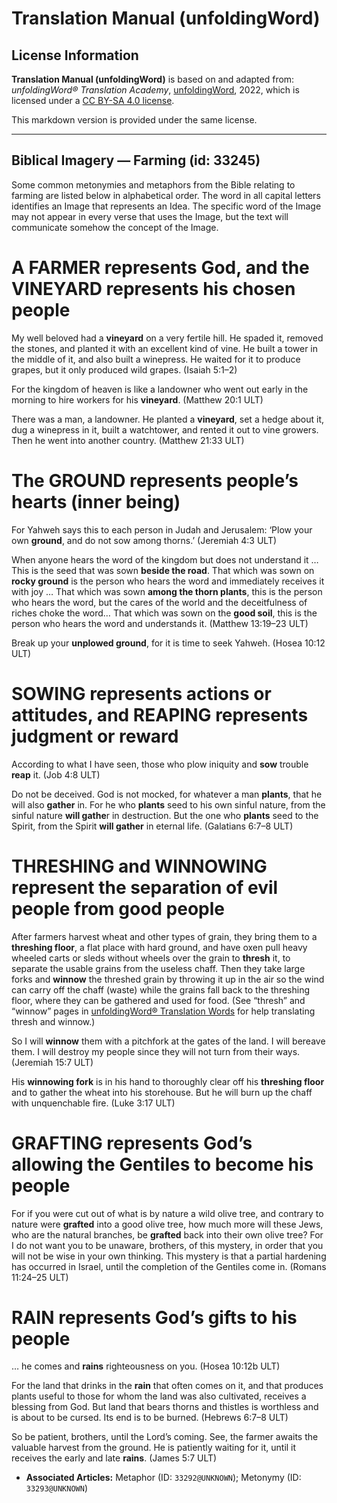 # Translation Manual (unfoldingWord)

## License Information

**Translation Manual (unfoldingWord)** is based on and adapted from: _unfoldingWord® Translation Academy_, [unfoldingWord](https://unfoldingword.org/utw), 2022, which is licensed under a [CC BY-SA 4.0 license](https://creativecommons.org/licenses/by-sa/4.0/legalcode.en).

This markdown version is provided under the same license.



--------------------------------

## Biblical Imagery — Farming (id: 33245)

Some common metonymies and metaphors from the Bible relating to farming are listed below in alphabetical order. The word in all capital letters identifies an Image that represents an Idea. The specific word of the Image may not appear in every verse that uses the Image, but the text will communicate somehow the concept of the Image.

A FARMER represents God, and the VINEYARD represents his chosen people
======================================================================

My well beloved had a **vineyard** on a very fertile hill. He spaded it, removed the stones, and planted it with an excellent kind of vine. He built a tower in the middle of it, and also built a winepress. He waited for it to produce grapes, but it only produced wild grapes. (Isaiah 5:1–2\)

For the kingdom of heaven is like a landowner who went out early in the morning to hire workers for his **vineyard**. (Matthew 20:1 ULT)

There was a man, a landowner. He planted a **vineyard**, set a hedge about it, dug a winepress in it, built a watchtower, and rented it out to vine growers. Then he went into another country. (Matthew 21:33 ULT)

The GROUND represents people’s hearts (inner being)
===================================================

For Yahweh says this to each person in Judah and Jerusalem: ‘Plow your own **ground**, and do not sow among thorns.’ (Jeremiah 4:3 ULT)

When anyone hears the word of the kingdom but does not understand it … This is the seed that was sown **beside the road**. That which was sown on **rocky ground** is the person who hears the word and immediately receives it with joy … That which was sown **among the thorn plants**, this is the person who hears the word, but the cares of the world and the deceitfulness of riches choke the word… That which was sown on the **good soil**, this is the person who hears the word and understands it. (Matthew 13:19–23 ULT)

Break up your **unplowed ground**, for it is time to seek Yahweh. (Hosea 10:12 ULT)

SOWING represents actions or attitudes, and REAPING represents judgment or reward
=================================================================================

According to what I have seen, those who plow iniquity and **sow** trouble **reap** it. (Job 4:8 ULT)

Do not be deceived. God is not mocked, for whatever a man **plants**, that he will also **gather** in. For he who **plants** seed to his own sinful nature, from the sinful nature **will gathe**r in destruction. But the one who **plants** seed to the Spirit, from the Spirit **will gather** in eternal life. (Galatians 6:7–8 ULT)

THRESHING and WINNOWING represent the separation of evil people from good people
================================================================================

After farmers harvest wheat and other types of grain, they bring them to a **threshing floor**, a flat place with hard ground, and have oxen pull heavy wheeled carts or sleds without wheels over the grain to **thresh** it, to separate the usable grains from the useless chaff. Then they take large forks and **winnow** the threshed grain by throwing it up in the air so the wind can carry off the chaff (waste) while the grains fall back to the threshing floor, where they can be gathered and used for food. (See “thresh” and “winnow” pages in [unfoldingWord® Translation Words](https://ufw.io/tw/) for help translating thresh and winnow.)

So I will **winnow** them with a pitchfork at the gates of the land. I will bereave them. I will destroy my people since they will not turn from their ways. (Jeremiah 15:7 ULT)

His **winnowing fork** is in his hand to thoroughly clear off his **threshing floor** and to gather the wheat into his storehouse. But he will burn up the chaff with unquenchable fire. (Luke 3:17 ULT)

GRAFTING represents God’s allowing the Gentiles to become his people
====================================================================

For if you were cut out of what is by nature a wild olive tree, and contrary to nature were **grafted** into a good olive tree, how much more will these Jews, who are the natural branches, be **grafted** back into their own olive tree? For I do not want you to be unaware, brothers, of this mystery, in order that you will not be wise in your own thinking. This mystery is that a partial hardening has occurred in Israel, until the completion of the Gentiles come in. (Romans 11:24–25 ULT)

RAIN represents God’s gifts to his people
=========================================

… he comes and **rains** righteousness on you. (Hosea 10:12b ULT)

For the land that drinks in the **rain** that often comes on it, and that produces plants useful to those for whom the land was also cultivated, receives a blessing from God. But land that bears thorns and thistles is worthless and is about to be cursed. Its end is to be burned. (Hebrews 6:7–8 ULT)

So be patient, brothers, until the Lord’s coming. See, the farmer awaits the valuable harvest from the ground. He is patiently waiting for it, until it receives the early and late **rains**. (James 5:7 ULT)

* **Associated Articles:** Metaphor (ID: `33292@UNKNOWN`); Metonymy (ID: `33293@UNKNOWN`)


